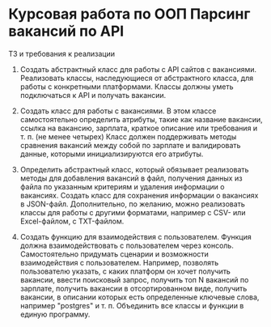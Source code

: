 # Курсовая работа по ООП Парсинг вакансий по API
ТЗ и требования к реализации

1. Создать абстрактный класс для работы с API сайтов с вакансиями. Реализовать классы, наследующиеся от абстрактного класса,
   для работы с конкретными платформами. Классы должны уметь подключаться к API и получать вакансии.

2. Создать класс для работы с вакансиями. В этом классе самостоятельно определить атрибуты, такие как название вакансии,
 ссылка на вакансию, зарплата, краткое описание или требования и т. п. (не менее четырех) Класс должен поддерживать методы 
 сравнения вакансий между собой по зарплате и валидировать данные, которыми инициализируются его атрибуты.

3. Определить абстрактный класс, который обязывает реализовать методы для добавления вакансий в файл, получения данных 
 из файла по указанным критериям и удаления информации о вакансиях. Создать класс для сохранения информации о вакансиях 
 в JSON-файл. Дополнительно, по желанию, можно реализовать классы для работы с другими форматами, например с CSV- или 
 Excel-файлом, с TXT-файлом.

4. Создать функцию для взаимодействия с пользователем. Функция должна взаимодействовать с пользователем через консоль. 
 Самостоятельно придумать сценарии и возможности взаимодействия с пользователем. Например, позволять пользователю указать, 
 с каких платформ он хочет получить вакансии, ввести поисковый запрос, получить топ N вакансий по зарплате, получить 
 вакансии в отсортированном виде, получить вакансии, в описании которых есть определенные ключевые слова, например "postgres" и т. п.
Объединить все классы и функции в единую программу.